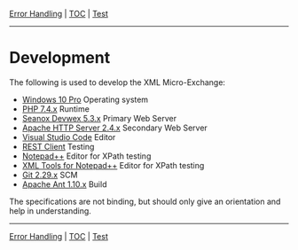 [Error Handling](error-handling.md) | [TOC](README.md) | [Test](test.md)
- - -

# Development

The following is used to develop the XML Micro-Exchange:

- [Windows 10 Pro](https://www.microsoft.com/de-de/software-download/windows10) Operating system
- [PHP 7.4.x](https://www.php.net/downloads) Runtime
- [Seanox Devwex 5.3.x](https://github.com/seanox/devwex) Primary Web Server
- [Apache HTTP Server 2.4.x](https://httpd.apache.org/) Secondary Web Server
- [Visual Studio Code](https://code.visualstudio.com) Editor
- [REST Client](https://marketplace.visualstudio.com/items?itemName=humao.rest-client) Testing
- [Notepad++](https://notepad-plus-plus.org/) Editor for XPath testing
- [XML Tools for Notepad++](https://community.notepad-plus-plus.org/topic/16983/xml-tools) Editor for XPath testing
- [Git 2.29.x](https://git-scm.com/downloads) SCM
- [Apache Ant 1.10.x](https://ant.apache.org/) Build

The specifications are not binding, but should only give an orientation and help
in understanding.



- - -

[Error Handling](error-handling.md) | [TOC](README.md) | [Test](test.md)
